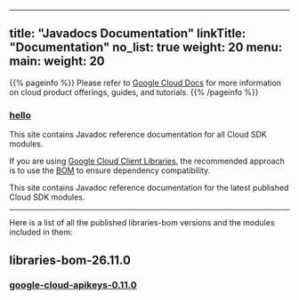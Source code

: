 
---
title: "Javadocs Documentation"
linkTitle: "Documentation"
no_list: true
weight: 20
menu:
  main:
    weight: 20
---

{{% pageinfo %}}
Please refer to [Google Cloud Docs](https://cloud.google.com/java/docs) for more information on cloud product offerings, guides, and tutorials. 
{{% /pageinfo %}}

### [hello](https://alicejli.github.io/java-cloud-bom/lychee_wink.gif)

This site contains Javadoc reference documentation for all Cloud SDK modules. 

If you are using [Google Cloud Client Libraries](https://cloud.google.com/apis/docs/client-libraries-explained), the recommended approach is to use the [BOM](https://cloud.google.com/java/docs/bom) to ensure dependency compatibility.

This site contains Javadoc reference documentation for the latest published Cloud SDK modules.

---
Here is a list of all the published libraries-bom versions and the modules included in them:

## **libraries-bom-26.11.0**
### [google-cloud-apikeys-0.11.0](https://alicejli.github.io/java-cloud-bom/google-cloud-apikeys/0.11.0/)
